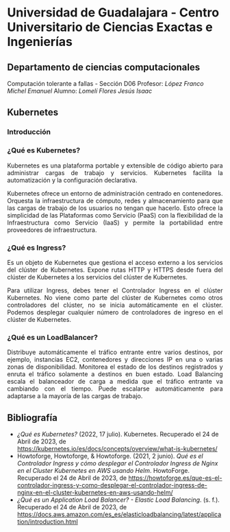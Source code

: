 # Universidad de Guadalajara - Centro Universitario de Ciencias Exactas e Ingenierías


## Departamento de ciencias computacionales
Computación tolerante a fallas - Sección D06
Profesor: *López Franco Michel Emanuel*
Alumno: *Lomelí Flores Jesús Isaac*

## Kubernetes


### Introducción


### ¿Qué es Kubernetes?  

<p align="justify">
Kubernetes es una plataforma portable y extensible de código abierto para administrar cargas de trabajo y servicios. Kubernetes facilita la automatización y la configuración declarativa. 
</p>
<p align="justify"> 
Kubernetes ofrece un entorno de administración centrado en contenedores. Orquesta la infraestructura de cómputo, redes y almacenamiento para que las cargas de trabajo de los usuarios no tengan que hacerlo. Esto ofrece la simplicidad de las Plataformas como Servicio (PaaS) con la flexibilidad de la Infraestructura como Servicio (IaaS) y permite la portabilidad entre proveedores de infraestructura.
</p>


### ¿Qué es Ingress?  

<p align="justify">
Es un objeto de Kubernetes que gestiona el acceso externo a los servicios del clúster de Kubernetes. Expone rutas HTTP y HTTPS desde fuera del clúster de Kubernetes a los servicios del clúster de Kubernetes.
</p>

<p align="justify">
Para utilizar Ingress, debes tener el Controlador Ingress en el clúster Kubernetes. No viene como parte del clúster de Kubernetes como otros controladores del clúster, no se inicia automáticamente en el clúster. Podemos desplegar cualquier número de controladores de ingreso en el clúster de Kubernetes.
</p>


### ¿Qué es un LoadBalancer?

<p align="justify">
Distribuye automáticamente el tráfico entrante entre varios destinos, por ejemplo, instancias EC2, contenedores y direcciones IP en una o varias zonas de disponibilidad. Monitorea el estado de los destinos registrados y enruta el tráfico solamente a destinos en buen estado. Load Balancing escala el balanceador de carga a medida que el tráfico entrante va cambiando con el tiempo. Puede escalarse automáticamente para adaptarse a la mayoría de las cargas de trabajo.
</p>


## Bibliografía

- _¿Qué es Kubernetes?_ (2022, 17 julio). Kubernetes. Recuperado el 24 de Abril de 2023, de https://kubernetes.io/es/docs/concepts/overview/what-is-kubernetes/
- Howtoforge, Howtoforge, & Howtoforge. (2021, 2 junio). _Qué es el Controlador Ingress y cómo desplegar el Controlador Ingress de Nginx en el Cluster Kubernetes en AWS usando Helm_. HowtoForge. Recuperado el 24 de Abril de 2023, de https://howtoforge.es/que-es-el-controlador-ingress-y-como-desplegar-el-controlador-ingress-de-nginx-en-el-cluster-kubernetes-en-aws-usando-helm/
- _¿Qué es un Application Load Balancer? - Elastic Load Balancing_. (s. f.). Recuperado el 24 de Abril de 2023, de https://docs.aws.amazon.com/es_es/elasticloadbalancing/latest/application/introduction.html